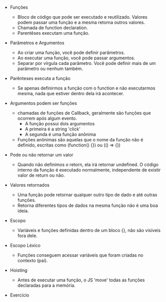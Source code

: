 * Funções
  - Bloco de código que pode ser executado e reutilizado. Valores podem passar uma função e a mesma retorna outros valores.
    <!-- 
    function areaQuadrado(lado) {
      return lado * lado;
    }

    console.log(areaQuadrado(4))  // 16
    console.log(areaQuadrado(5))  // 25
    console.log(areaQuadrado(2))  // 4 
    -->
  - Chamada de function declaration.
  - Parentêses executam uma função.
    <!-- 
    function pi() {
      return 3.14
    }

    var total = 5 * pi() // 15.7
    console.log(total)
    -->

* Parâmetros e Argumentos
  - Ao criar uma função, você pode definir parâmetros.
  - Ao executar uma função, você pode passar argumentos.
    <!-- 
    // Peso e altura são parâmetros
    function imc(peso, altura) {
      const imc = peso / altura ** 2;
      return imc;
    }

    console.log(imc(65, 1.76)); //
    console.log(imc(55, 1.70)); // 
    -->
  - Separar por vírgula cada parâmetro. Você pode definir mais de um parâmetro ou nenhum também.

* Parênteses executa a função
  <!-- 
  function corFavorita(cor) {
    if (cor === 'azul') {
      return 'Você gosta do céu';
    } else if (cor === 'verde') {
      return 'Você gosta do mato';
    } else {
      return 'Você não gosta de nada';
    }
  }
  console.log(corFavorita()) 
  -->
  - Se apenas definirmos a função com o function e não executarmos mesma, nada que estiver dentro dela irá acontecer.

* Argumentos podem ser funções
  - chamadas de funções de Callback, geralmente são funções que ocorrem após algum evento.
    <!-- 
    addEventListener('click', () => {
    console.log('Clicou');
    });
    -->
    - A função possui dois argumentos
    - A primeira é a string 'click'
    - A segunda é uma função anônima
  - Funções anônimas são aquelas que o nome da função não é definido, escritas como (function() {}) ou (() => {})

* Pode ou não retornar um valor
  - Quando não definimos o retorn, ela irá retornar undefined. O código interno da função é executado normalmente, independente de existir valor de return ou não.
  <!-- 
  function imc(peso, altura) {
    imc = peso / altura ** 2;
    console.log(imc);
  }

  imc(80, 1.7); // Retorna o imc
  console.log(imc(80, 1.7)); // Retorna o imc e undefined 
  -->

* Valores retornados 
  - Uma função pode retornar qualquer outro tipo de dado e até outras funções.
    <!-- 
    function terceiraIdade(idade) {
      if (typeof idade !== 'number') {
        return 'Preencha com número';
      } else if (idade >= 60) {
        return true;
      } else {
        return false;
      }
    } 
    console.log(terceiraIdade('80'));
    Retorna: Preencha com número.
    -->
  - Retorna diferentes tipos de dados na mesma função não é uma boa ideia.

* Escopo
  - Variáveis e funções definidas dentro de um bloco {}, não são visíveis fora dele.
    <!-- 
    function precisoVisitar(paisesVisitados) {
      var totalPaises = 193
      return `Ainda faltam ${totalPaises - paisesVisitados} paises`
    }

    console.log(totalPaises) // Erro, totalPaises não definido.
    --> 

* Escopo Léxico
  - Funções conseguem acessar variáveis que foram criadas no contexto (pai).
    <!-- 
    var profissao = 'Designer';

    function dados() {
      var nome = 'Natan';
      var idade = 28;
      function outroDados() {
        var endereco = 'São Paulo';
        var idade = 23;
        return `${nome}, ${idade}, ${endereco}, ${profissao}`;
      }
      return outroDados();
    }

    console.log(dados()); // Retorna 'Natan, 23, São Paulo, Designer'
    console.log(outroDados()) // Retorna um erro;
    -->

* Hoisting 
  - Antes de executar uma função, o JS 'move' todas as funções declaradas para a memória.
    <!-- 
    imc(80, 1.80) // imc aparece no console

    function imc(peso, altura) {
      imc = (peso / altura ** 2)
      console.log(imc)
    } 
    -->

* Exercício
  <!-- 
  // Crie uma função para verificar se o valor é truthy
  function verificarValor(valor) {
  return console.log(!!valor);
  }
  verificarValor(23);
  Retorna: true.

  // Crie uma função matemática que retorne o perímetro de um quadrado
  // Lembrando: perímetro é a soma dos quadros lados do quadrado
  function Quadrado(lado) {
    return console.log(lado * 4);
  } 
  Quadrado(5, 5, 5, 5);
  Retorna: 20.

  // Crie uma função que retorne seu nome completo
  // Ela deve possuir os parâmetros: nome e sobrenome
  function nomeCompleto(nome, sobrenome) {
    return console.log(`${nome} ${sobrenome}`);
  }
  nomeCompleto('Edson', 'Silva');
  Retorna: Edson Silva.

  // Crie uma função que verifique se o número é par
  function Par(numero) {
    var verNum = numero % 2;
    if (verNum / 2 == 0) {
      return console.log(`${numero} é par`);
    } else {
      return console.log(`${numero} é impar`);
    }
  }
  Par(88);

  // Crie uma função que retorne o tipo de dado do argumento passado nela (typeof)
  function tipoDado(dado) {
    return console.log(typeof dado);
  }
  tipoDado(5);
  Retorna: number.

  // addEventListener é uma função nativa do javascript
  // o primeiro parâmetro é o evento que ocorre e o segundo o Callback
  // utilize essa função para mostrar no console quando o evento 'scroll' ocorrer
   addEventListener('scroll', () => {
    console.log('Evento está funcionando');
   });

  // Corriga o erro abaixo
  var totalPaises = 193;

  function precisoVisitar(paisesVisitados) {
    return console.log(
      `Ainda faltam ${totalPaises - paisesVisitados} países para visitar`,
    );
  }

  function jaVisitei(paisesVisitados) {
    return console.log(
      `Já visitei ${paisesVisitados} do total de ${totalPaises} países`,
    );
  }
  precisoVisitar(20);
  jaVisitei(20); 
  -->

